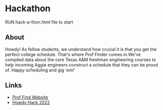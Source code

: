 # Hackathon
RUN hack-a-thon.html file to start

<h2>About</h2>

Howdy! As fellow students, we understand how crucial it is that you get the perfect college schedule. That's where Prof Finder comes in.We've compiled data about the core Texas A&M freshman engineering courses to help incoming Aggie engineers construct a schedule that they can be proud of. Happy scheduling and gig 'em!' 

<h2>Links</h2>
<ul>
  <li><a href="https://tinyurl.com/yzx2shp4">Prof Find Website</li>
  <li><a href="https://tamuhack.com/hh">Howdy Hack 2022</li>
